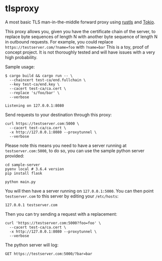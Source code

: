 tlsproxy
=================

A most basic TLS man-in-the-middle forward proxy using [rustls](https://github.com/ctz/rustls) and [Tokio](https://tokio.rs).

This proxy allows you, given you have the certificate chain of the server, to replace byte sequences of length N with another byte sequence of length N in outbound requests.
For example, you could replace `https://testserver.com/?name=foo` with `?name=bar`
This is a toy, proof of concept project. It is not thoroughly tested and will have issues with a very high probability.

Sample usage:
```
$ cargo build && cargo run -- \
  --chaincert test-ca/end.fullchain \
  --key test-ca/end.key \
  --cacert test-ca/ca.cert \
  --replace 's/foo/bar' \
  --verbose
  
Listening on 127.0.0.1:8080
```

Send requests to your destination through this proxy:
```
curl https://testserver.com:5000 \
  --cacert test-ca/ca.cert \
  -x http://127.0.0.1:8080 --proxytunnel \
  --verbose
```

Please note this means you need to have a server running at `testserver.com:5000`, to do so, you can use the sample python server provided:

```
cd sample-server
pyenv local # 3.6.4 version
pip install flask

python main.py
```

You will then have a server running on `127.0.0.1:5000`. You can then point `testserver.com` to this server by editing your `/etc/hosts`:

```
127.0.0.1 testserver.com
```

Then you can try sending a request with a replacement:
```
curl 'https://testserver.com:5000?foo=foo' \
  --cacert test-ca/ca.cert \
  -x http://127.0.0.1:8080 --proxytunnel \
  --verbose
```

The python server will log:
```
GET https://testserver.com:5000/?bar=bar
```
